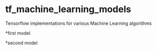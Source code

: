 # tf_machine_learning_models
Tensorflow implementations for various Machine Learning algorithms

*first model

*second model
